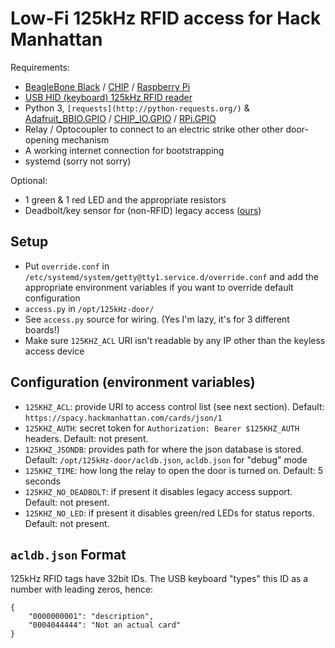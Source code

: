 # Low-Fi 125kHz RFID access for Hack Manhattan

Requirements:

* [BeagleBone Black](https://beagleboard.org/black) /
  [CHIP](http://getchip.com/) / [Raspberry Pi](https://www.raspberrypi.org/)
* [USB HID (keyboard) 125kHz RFID reader](https://www.amazon.com/Reader-LANMU-125khz-Contactless-Proximity/dp/B07B7H6CQ2/)
* Python 3, `[requests](http://python-requests.org/)` &
  [Adafruit_BBIO.GPIO](https://github.com/adafruit/adafruit-beaglebone-io-python) /
  [CHIP_IO.GPIO](https://github.com/xtacocorex/CHIP_IO/) /
  [RPi.GPIO](https://pypi.org/project/RPi.GPIO/)
* Relay / Optocoupler to connect to an electric strike other other door-opening
  mechanism
* A working internet connection for bootstrapping
* systemd (sorry not sorry)

Optional:

* 1 green & 1 red LED and the appropriate resistors
* Deadbolt/key sensor for (non-RFID) legacy access
  ([ours](https://www.amazon.com/gp/product/B01I57HIJ0/))

## Setup

* Put `override.conf` in `/etc/systemd/system/getty@tty1.service.d/override.conf`
  and add the appropriate environment variables if you want to override default
  configuration
* `access.py` in `/opt/125kHz-door/`
* See `access.py` source for wiring. (Yes I'm lazy, it's for 3 different
  boards!)
* Make sure `125KHZ_ACL` URI isn't readable by any IP other than the keyless
  access device

## Configuration (environment variables)

* `125KHZ_ACL`: provide URI to access control list (see next section). Default:
  `https://spacy.hackmanhattan.com/cards/json/1`
* `125KHZ_AUTH`: secret token for `Authorization: Bearer $125KHZ_AUTH` headers.
   Default: not present.
* `125KHZ_JSONDB`: provides path for where the json database is stored.
   Default: `/opt/125kHz-door/acldb.json`, `acldb.json` for "debug" mode
* `125KHZ_TIME`: how long the relay to open the door is turned on. Default: 5
  seconds
* `125KHZ_NO_DEADBOLT`: if present it disables legacy access support. Default:
   not present.
* `125KHZ_NO_LED`: if present it disables green/red LEDs for status reports.
  Default: not present.

## `acldb.json` Format

125kHz RFID tags have 32bit IDs. The USB keyboard "types" this ID as a number
with leading zeros, hence:

    {
        "0000000001": "description",
        "0004044444": "Not an actual card"
    }
